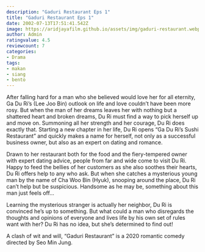```yaml
---
description: "Gaduri Restaurant Eps 1"
title: "Gaduri Restaurant Eps 1"
date: 2002-07-13T17:51:41.542Z
image: https://aridjayafilm.github.io/assets/img/gaduri-restaurant.webp
author: Admin
ratingvalue: 4.5
reviewcount: 7
categories:
- Drama
tags:
- makan
- siang
- bento
---
```


<figure>
<object type="text/html" data="https://player.aridjaya.com/video/plyr.html?id=eyJpZCI6WyIxYlR4ZF9xMU1JNlJTWlJQU0JSWWozLWpjZ05JZFBZdXciXX0=" scrolling="no" frameborder="0" allow="accelerometer; autoplay; clipboard-write; encrypted-media; 
gyroscope; picture-in-picture" allowfullscreen></object>
</figure>

After falling hard for a man who she believed would love her for all eternity, Ga Du Ri’s (Lee Joo Bin) outlook on life and love couldn’t have been more rosy. But when the man of her dreams leaves her with nothing but a shattered heart and broken dreams, Du Ri must find a way to pick herself up and move on. Summoning all her strength and her courage, Du Ri does exactly that. Starting a new chapter in her life, Du Ri opens “Ga Du Ri’s Sushi Restaurant” and quickly makes a name for herself, not only as a successful business owner, but also as an expert on dating and romance.

<!--inarticleads1-->

Drawn to her restaurant both for the food and the fiery-tempered owner with expert dating advice, people from far and wide come to visit Du Ri. Happy to feed the bellies of her customers as she also soothes their hearts, Du Ri offers help to any who ask. But when she catches a mysterious young man by the name of Cha Woo Bin (Hyuk), snooping around the place, Du Ri can’t help but be suspicious. Handsome as he may be, something about this man just feels off...

<!--inarticleads2-->

Learning the mysterious stranger is actually her neighbor, Du Ri is convinced he’s up to something. But what could a man who disregards the thoughts and opinions of everyone and lives life by his own set of rules want with her? Du Ri has no idea, but she’s determined to find out!


A clash of wit and will, “Gaduri Restaurant” is a 2020 romantic comedy directed by Seo Min Jung.